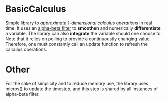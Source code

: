 # BasicCalculus
Simple library to _approximate 1-dimensional calculus operations_ in real time. It uses an [alpha-beta filter](https://en.wikipedia.org/wiki/Alpha_beta_filter) to __smoothen__ and numerically __differentiate__ a variable. The library can also __integrate__ the variable should one choose to. Note that it relies on polling to provide a continuoustly changing value. Therefore, one must constantly call an update function to refresh the calculus operations.

# Other
For the sake of simplicity and to reduce memory use, the library uses micros() to update the timestep, and this step is shared by all instances of alpha-beta filter.

